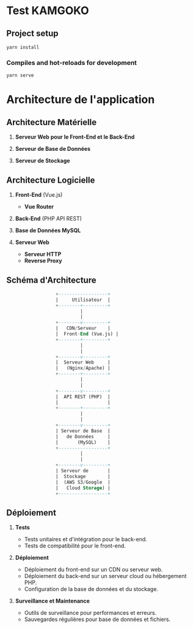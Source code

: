 # Test KAMGOKO

## Project setup
```
yarn install
```

### Compiles and hot-reloads for development
```
yarn serve
```

# Architecture de l'application

## Architecture Matérielle

1. **Serveur Web pour le Front-End et le Back-End**

2. **Serveur de Base de Données**

3. **Serveur de Stockage**


## Architecture Logicielle

1. **Front-End** (Vue.js)
   - **Vue Router** 

2. **Back-End** (PHP API REST)

3. **Base de Données MySQL**

4. **Serveur Web**
   - **Serveur HTTP** 
   - **Reverse Proxy** 

## Schéma d'Architecture

```sql
                  +------------------+
                  |     Utilisateur  |
                  +--------+---------+
                           |
                           |
                  +--------v---------+
                  |   CDN/Serveur    |
                  |  Front-End (Vue.js) |
                  +--------+---------+
                           |
                           |
                  +--------v---------+
                  |  Serveur Web     |
                  |   (Nginx/Apache) |
                  +--------+---------+
                           |
                           |
                  +--------v---------+
                  |  API REST (PHP)  |
                  |                  |
                  +--------+---------+
                           |
                           |
                  +--------v---------+
                  | Serveur de Base  |
                  |   de Données     |
                  |       (MySQL)    | 
                  +------------------+
                           |
                           |
                  +--------v---------+
                  | Serveur de       |
                  |  Stockage        |
                  |  (AWS S3/Google  |
                  |   Cloud Storage) |
                  +------------------+

```


## Déploiement

1. **Tests**
   - Tests unitaires et d'intégration pour le back-end.
   - Tests de compatibilité pour le front-end.

2. **Déploiement**
   - Déploiement du front-end sur un CDN ou serveur web.
   - Déploiement du back-end sur un serveur cloud ou hébergement PHP.
   - Configuration de la base de données et du stockage.

3. **Surveillance et Maintenance**
   - Outils de surveillance pour performances et erreurs.
   - Sauvegardes régulières pour base de données et fichiers.



